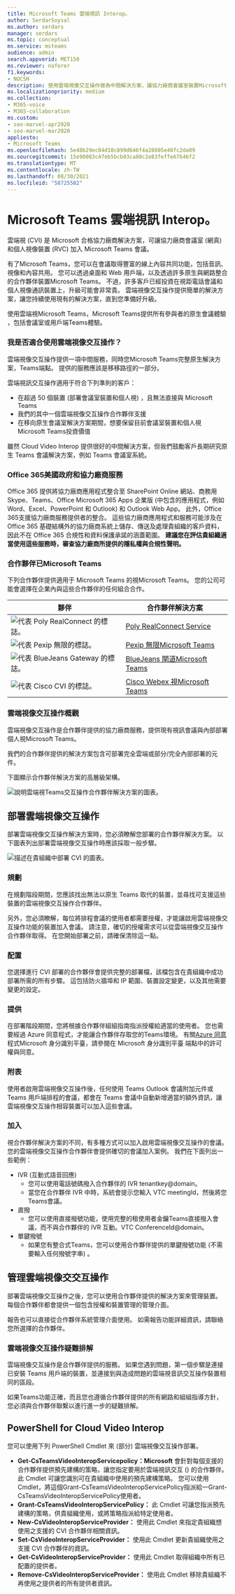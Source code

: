 ```yaml
---
title: Microsoft Teams 雲端視訊 Interop。
author: SerdarSoysal
ms.author: serdars
manager: serdars
ms.topic: conceptual
ms.service: msteams
audience: admin
search.appverid: MET150
ms.reviewer: naforer
f1.keywords:
- NOCSH
description: 使用雲端視像交互操作做為中間解決方案，讓協力廠商會議室裝置Microsoft Teams會議。
ms.localizationpriority: medium
ms.collection:
- M365-voice
- M365-collaboration
ms.custom:
- seo-marvel-apr2020
- seo-marvel-mar2020
appliesto:
- Microsoft Teams
ms.openlocfilehash: 5e48b29ec04d10c899d646f4a28605e40fc2da09
ms.sourcegitcommit: 15e90083c47eb5bcb03ca80c2e83feffe67646f2
ms.translationtype: MT
ms.contentlocale: zh-TW
ms.lasthandoff: 08/30/2021
ms.locfileid: "58725502"
---
```

# <a name="cloud-video-interop-for-microsoft-teams"></a>Microsoft Teams 雲端視訊 Interop。

雲端視 (CVI) 是 Microsoft 合格協力廠商解決方案，可讓協力廠商會議室 (網真) 和個人視像裝置 (RVC) 加入 Microsoft Teams 會議。
 
有了Microsoft Teams，您可以在會議取得豐富的線上內容共同功能，包括音訊、視像和內容共用。 您可以透過桌面和 Web 用戶端，以及透過許多原生與網路整合的合作夥伴裝置Microsoft Teams。 不過，許多客戶已經投資在視距電話會議和個人視像通訊裝置上，升級可能會非常貴。 雲端視像交互操作提供簡單的解決方案，讓您持續使用現有的解決方案，直到您準備好升級。

使用雲端視Microsoft Teams，Microsoft Teams提供所有參與者的原生會議體驗 ，包括會議室或用戶端Teams體驗。

### <a name="is-cloud-video-interop-for-me"></a>我是否適合使用雲端視像交互操作？

雲端視像交互操作提供一項中間服務，同時您Microsoft Teams完整原生解決方案，Teams端點。 提供的服務應該是移移路徑的一部分。

雲端視訊交互操作適用于符合下列準則的客戶：

- 在超過 50 個裝置 (部署會議室裝置和個人視) ，且無法直接與 Microsoft Teams
- 我們的其中一個雲端視像交互操作合作夥伴支援
- 在移向原生會議室解決方案期間，想要保留目前會議室裝置和個人視Microsoft Teams投資價值

雖然 Cloud Video Interop 提供很好的中間解決方案，但我們鼓勵客戶長期研究原生 Teams 會議解決方案，例如 Teams 會議室系統。 

### <a name="office-365-us-government-and-third-party-services"></a>Office 365美國政府和協力廠商服務

Office 365 提供將協力廠商應用程式整合至 SharePoint Online 網站、商務用 Skype、Teams、Office Microsoft 365 Apps 企業版 (中包含的應用程式，例如 Word、Excel、PowerPoint 和 Outlook) 和 Outlook Web App。 此外，Office 365支援協力廠商服務提供者的整合。 這些協力廠商應用程式和服務可能涉及在 Office 365 基礎結構外的協力廠商系統上儲存、傳送及處理貴組織的客戶資料，因此不在 Office 365 合規性和資料保護承諾的涵蓋範圍。 **建議您在評估貴組織適當使用這些服務時，審查協力廠商所提供的隱私權與合規性聲明。**



### <a name="partners-certified-for-microsoft-teams"></a>合作夥伴已Microsoft Teams

下列合作夥伴提供適用于 Microsoft Teams 的視Microsoft Teams。 您的公司可能會選擇在企業內與這些合作夥伴的任何組合合作。 

|夥伴|合作夥伴解決方案|
|----|---|
|![代表 Poly RealConnect 的標誌。](media/polycom.png) | <a href="https://aka.ms/PolycomRealConnect" target="_blank">Poly RealConnect Service</a> |
|![代表 Pexip 無限的標誌。](media/pexip.png)| <a href="https://aka.ms/PexipInfinity" target="_blank">Pexip 無限Microsoft Teams</a> | 
|![代表 BlueJeans Gateway 的標誌。](media/bluejeans.png)| <a href="https://aka.ms/BluejeansGateway" target="_blank">BlueJeans 閘道Microsoft Teams</a> |
|![代表 Cisco CVI 的標誌。](media/cisco.png)|<a href="https://aka.ms/CiscoCVI" target="_blank">Cisco Webex 視Microsoft Teams</a>|

### <a name="cloud-video-interop-overview"></a>雲端視像交互操作概觀

雲端視像交互操作是合作夥伴提供的協力廠商服務，提供現有視訊會議與內部部署個人視Microsoft Teams。

我們的合作夥伴提供的解決方案包含可部署完全雲端或部分/完全內部部署的元件。 
     
下圖顯示合作夥伴解決方案的高層級架構。

![說明雲端視Teams交互操作合作夥伴解決方案的圖表。](media/teams-cloud-video-interop-partner-solution.png)


## <a name="deploy-cloud-video-interop"></a>部署雲端視像交互操作

部署雲端視像交互操作解決方案時，您必須瞭解您部署的合作夥伴解決方案。 以下圖表列出部署雲端視像交互操作時應該採取一般步驟。

![描述在貴組織中部署 CVI 的圖表。](media/deploying-cvi.png)

### <a name="plan"></a>規劃

在規劃階段期間，您應該找出無法以原生 Teams 取代的裝置，並尋找可支援這些裝置的雲端視像交互操作合作夥伴。  

另外，您必須瞭解，每位將排程會議的使用者都需要授權，才能讓啟用雲端視像交互操作功能的裝置加入會議。 請注意，確切的授權需求可以從雲端視像交互操作合作夥伴取得。 在您開始部署之前，請確保清除這一點。

### <a name="configure"></a>配置

您選擇進行 CVI 部署的合作夥伴會提供完整的部署檔，該檔包含在貴組織中成功部署所需的所有步驟。 這包括防火牆埠和 IP 範圍、裝置設定變更，以及其他需要變更的設定。

### <a name="provision"></a>提供  

在部署階段期間，您將根據合作夥伴組組指南指派授權給適當的使用者。 您也需要經過 Azure 同意程式，才能讓合作夥伴存取您的Teams環境。 有關[Azure 同意](/azure/active-directory/develop/v2-permissions-and-consent)程式Microsoft 身分識別平臺，請參閱在 Microsoft 身分識別平臺 端點中的許可權與同意。

### <a name="schedule"></a>附表

使用者啟用雲端視像交互操作後，任何使用 Teams Outlook 會議附加元件或 Teams 用戶端排程的會議，都會在 Teams 會議中自動新增適當的額外資訊，讓雲端視像交互操作相容裝置可以加入這些會議。

### <a name="join"></a>加入

視合作夥伴解決方案的不同，有多種方式可以加入啟用雲端視像交互操作的會議。 您的雲端視像交互操作合作夥伴會提供確切的會議加入案例。 我們在下面列出一些範例：

- IVR (互動式語音回應)  
  - 您可以使用電話號碼撥入合作夥伴的 IVR tenantkey@domain。
  - 當您在合作夥伴 IVR 中時，系統會提示您輸入 VTC meetingId，然後將您Teams會議。
- 直撥 
  - 您可以使用直接撥號功能，使用完整的租使用者金鑰Teams直接撥入會議，而不與合作夥伴的 IVR 互動。VTC ConferenceId@domain。
- 單鍵撥號 
  - 如果您有整合式Teams，您可以使用合作夥伴提供的單鍵撥號功能 (不需要輸入任何撥號字串) 。

## <a name="manage-cloud-video-interop"></a>管理雲端視像交交互操作

部署雲端視像交互操作之後，您可以使用合作夥伴提供的解決方案來管理裝置。 每個合作夥伴都會提供一個包含授權和裝置管理的管理介面。 

報告也可以直接從合作夥伴系統管理介面使用。 如需報告功能詳細資訊，請聯絡您所選擇的合作夥伴。 

### <a name="troubleshooting-cloud-video-interop"></a>雲端視像交互操作疑難排解

雲端視像交互操作是合作夥伴提供的服務。 如果您遇到問題，第一個步驟是連接已安裝 Teams 用戶端的裝置，並連接到與造成問題的雲端視音訊交互操作裝置相同的區段。 

如果Teams功能正確，而且您也遵循合作夥伴提供的所有網路和組組指導方針，您必須與合作夥伴聯繫以進行進一步的疑難排解。 

## <a name="powershell-for-cloud-video-interop"></a>PowerShell for Cloud Video Interop

您可以使用下列 PowerShell Cmdlet 來 (部分) 雲端視像交互操作部署。

- **Get-CsTeamsVideoInteropServicepolicy：Microsoft** 會針對每個支援的合作夥伴提供預先建構的策略，讓您指定要用於雲端視訊交互 () 的合作夥伴。<br>此 Cmdlet 可讓您識別可在貴組織中使用的預先建構策略。 您可以使用 Cmdlet，將這個Grant-CsTeamsVideoInteropServicePolicy指派給一Grant-CsTeamsVideoInteropServicePolicy使用者。
- **Grant-CsTeamsVideoInteropServicePolicy：** 此 Cmdlet 可讓您指派預先建構的策略，供貴組織使用，或將策略指派給特定使用者。
- **New-CsVideoInteropServiceProvider：** 使用此 Cmdlet 來指定貴組織想使用之支援的 CVI 合作夥伴相關資訊。
- **Set-CsVideoInteropServiceProvider：** 使用此 Cmdlet 更新貴組織使用之支援 CVI 合作夥伴的資訊。
- **Get-CsVideoInteropServiceProvider：** 使用此 Cmdlet 取得組織中所有已配置的提供者。
- **Remove-CsVideoInteropServiceProvider：** 使用此 Cmdlet 移除貴組織不再使用之提供者的所有提供者資訊。